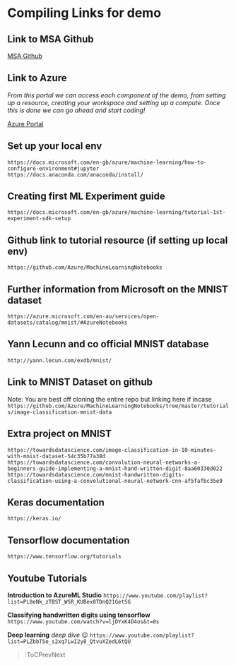 # Compiling Links for demo

## Link to MSA Github

[MSA Github](https://github.com/AUMSA/2020-MSA-content)

## Link to Azure

_From this portal we can access each component of the demo, from setting up a resource, creating your workspace and setting up a compute. Once this is done we can go ahead and start coding!_

[Azure Portal](https://portal.azure.com/#home)

## Set up your local env

`https://docs.microsoft.com/en-gb/azure/machine-learning/how-to-configure-environment#jupyter`
`https://docs.anaconda.com/anaconda/install/`

## Creating first ML Experiment guide

`https://docs.microsoft.com/en-gb/azure/machine-learning/tutorial-1st-experiment-sdk-setup`

## Github link to tutorial resource (if setting up local env)

`https://github.com/Azure/MachineLearningNotebooks`

## Further information from Microsoft on the MNIST dataset

`https://azure.microsoft.com/en-au/services/open-datasets/catalog/mnist/#AzureNotebooks`

## Yann Lecunn and co official MNIST database

`http://yann.lecun.com/exdb/mnist/`

## Link to MNIST Dataset on github

Note: You are best off cloning the entire repo but linking here if incase
`https://github.com/Azure/MachineLearningNotebooks/tree/master/tutorials/image-classification-mnist-data`

## Extra project on MNIST

`https://towardsdatascience.com/image-classification-in-10-minutes-with-mnist-dataset-54c35b77a38d`
`https://towardsdatascience.com/convolution-neural-networks-a-beginners-guide-implementing-a-mnist-hand-written-digit-8aa60330d022`
`https://towardsdatascience.com/mnist-handwritten-digits-classification-using-a-convolutional-neural-network-cnn-af5fafbc35e9`

## Keras documentation

`https://keras.io/`

## Tensorflow documentation

`https://www.tensorflow.org/tutorials`

## Youtube Tutorials

**Introduction to AzureML Studio**
`https://www.youtube.com/playlist?list=PL8eNk_zTBST_WSR_KUBex8TDnQ21GetSG`

**Classifying handwritten digits using tensorflow**
`https://www.youtube.com/watch?v=ljDYxK4D4os&t=0s`

**Deep learning** _deep dive_ :wink:
`https://www.youtube.com/playlist?list=PLZbbT5o_s2xq7LwI2y8_QtvuXZedL6tQU`


> :ToCPrevNext